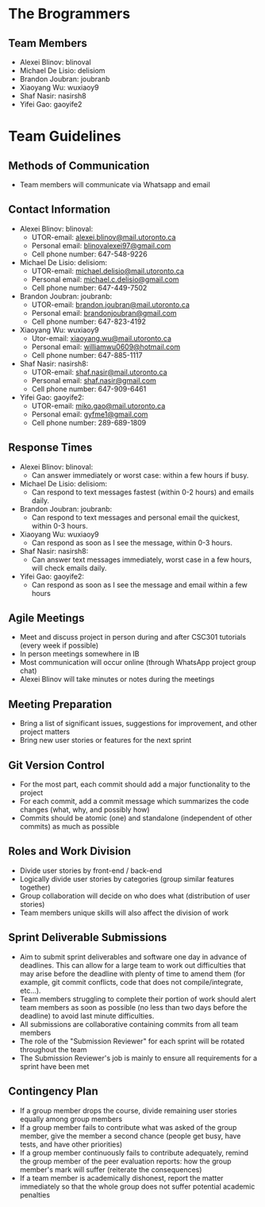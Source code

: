 # The Brogrammers
## Team Members
- Alexei Blinov: blinoval
- Michael De Lisio: delisiom
- Brandon Joubran: joubranb
- Xiaoyang Wu: wuxiaoy9
- Shaf Nasir: nasirsh8
- Yifei Gao: gaoyife2

# Team Guidelines
## Methods of Communication
- Team members will communicate via Whatsapp and email

## Contact Information
- Alexei Blinov: blinoval:
  - UTOR-email: alexei.blinov@mail.utoronto.ca
  - Personal email: blinovalexei97@gmail.com
  - Cell phone number: 647-548-9226
- Michael De Lisio: delisiom:
  - UTOR-email: michael.delisio@mail.utoronto.ca
  - Personal email: michael.c.delisio@gmail.com
  - Cell phone number: 647-449-7502
- Brandon Joubran: joubranb: 
  - UTOR-email: brandon.joubran@mail.utoronto.ca
  - Personal email: brandonjoubran@gmail.com
  - Cell phone number: 647-823-4192
- Xiaoyang Wu: wuxiaoy9
  - Utor-email: xiaoyang.wu@mail.utoronto.ca
  - Personal email: williamwu0609@hotmail.com
  - Cell phone number: 647-885-1117
- Shaf Nasir: nasirsh8:
  - UTOR-email: shaf.nasir@mail.utoronto.ca
  - Personal email: shaf.nasir@gmail.com
  - Cell phone number: 647-909-6461
- Yifei Gao: gaoyife2:
  - UTOR-email: miko.gao@mail.utoronto.ca
  - Personal email: gyfme1@gmail.com
  - Cell phone number: 289-689-1809

## Response Times
- Alexei Blinov: blinoval:
  - Can answer immediately or worst case: within a few hours if busy.
- Michael De Lisio: delisiom:
  - Can respond to text messages fastest (within 0-2 hours) and emails daily.
- Brandon Joubran: joubranb:
  - Can respond to text messages and personal email the quickest, within 0-3 hours.
- Xiaoyang Wu: wuxiaoy9
  - Can respond as soon as I see the message, within 0-3 hours.
- Shaf Nasir: nasirsh8:
  - Can answer text messages immediately, worst case in a few hours, will check emails daily.
- Yifei Gao: gaoyife2:
  - Can respond as soon as I see the message and email within a few hours

## Agile Meetings
- Meet and discuss project in person during and after CSC301 tutorials (every week if possible)
- In person meetings somewhere in IB
- Most communication will occur online (through WhatsApp project group chat)
- Alexei Blinov will take minutes or notes during the meetings
 
## Meeting Preparation
- Bring a list of significant issues, suggestions for improvement, and other project matters
- Bring new user stories or features for the next sprint

## Git Version Control
- For the most part, each commit should add a major functionality to the project
- For each commit, add a commit message which summarizes the code changes (what, why, and possibly how)
- Commits should be atomic (one) and standalone (independent of other commits) as much as possible 

## Roles and Work Division
- Divide user stories by front-end / back-end
- Logically divide user stories by categories (group similar features together)
- Group collaboration will decide on who does what (distribution of user stories)
- Team members unique skills will also affect the division of work

## Sprint Deliverable Submissions
- Aim to submit sprint deliverables and software one day in advance of deadlines. This can allow
for a large team to work out difficulties that may arise before the deadline with plenty of time to
amend them (for example, git commit conflicts, code that does not compile/integrate, etc...).
- Team members struggling to complete their portion of work should alert team members as soon as possible
(no less than two days before the deadline) to avoid last minute difficulties.
- All submissions are collaborative containing commits from all team members
- The role of the "Submission Reviewer" for each sprint will be rotated throughout the team
- The Submission Reviewer's job is mainly to ensure all requirements for a sprint have been met

## Contingency Plan
- If a group member drops the course, divide remaining user stories equally among group members
- If a group member fails to contribute what was asked of the group member, give the member a second chance (people get busy, have tests, and have other priorities)
- If a group member continuously fails to contribute adequately, remind the group member of the peer evaluation reports:
how the group member's mark will suffer (reiterate the consequences)
- If a team member is academically dishonest, report the matter immediately so that the whole group does not suffer potential academic penalties
